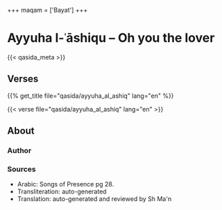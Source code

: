 +++
maqam = ['Bayat']
+++
# Ayyuha l-ʿāshiqu – Oh you the lover

{{< qasida_meta >}}

## Verses

{{% get_title  file="qasida/ayyuha_al_ashiq" lang="en" %}}

{{< verse file="qasida/ayyuha_al_ashiq" lang="en" >}}

## About

### Author

### Sources

- Arabic: Songs of Presence pg 28.
- Transliteration: auto-generated
- Translation: auto-generated and reviewed by Sh Ma'n
